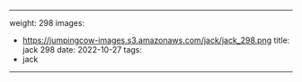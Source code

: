 
---
weight: 298
images:
- https://jumpingcow-images.s3.amazonaws.com/jack/jack_298.png
title: jack 298
date: 2022-10-27
tags:
- jack
---
